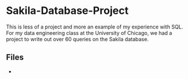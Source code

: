 # Sakila-Database-Project

This is less of a project and more an example of my experience with SQL. For my data engineering class at the University of Chicago, we had a project to write out over 60 queries on the Sakila database. 

## Files

*
